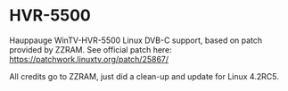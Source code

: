 # HVR-5500
Hauppauge WinTV-HVR-5500 Linux DVB-C support, based on patch provided by ZZRAM.
See official patch here: https://patchwork.linuxtv.org/patch/25867/

All credits go to ZZRAM, just did a clean-up and update for Linux 4.2RC5.
